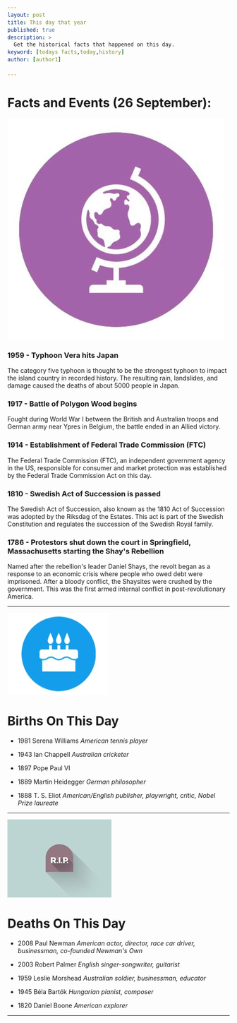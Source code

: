 ```yaml
---
layout: post
title: This day that year
published: true
description: >
  Get the historical facts that happened on this day.
keyword: [todays facts,today,history]
author: [author1]

---
```

# Facts and Events (26 September):

![Fact](/assets/img/blog/fact.jpg)

### 1959 - Typhoon Vera hits Japan
The category five typhoon is thought to be the strongest typhoon to impact the island country in recorded history. The resulting rain, landslides, and damage caused the deaths of about 5000 people in Japan.

### 1917 - Battle of Polygon Wood begins
Fought during World War I between the British and Australian troops and German army near Ypres in Belgium, the battle ended in an Allied victory.

### 1914 - Establishment of Federal Trade Commission (FTC)
The Federal Trade Commission (FTC), an independent government agency in the US, responsible for consumer and market protection was established by the Federal Trade Commission Act on this day.

### 1810 - Swedish Act of Succession is passed
The Swedish Act of Succession, also known as the 1810 Act of Succession was adopted by the Riksdag of the Estates. This act is part of the Swedish Constitution and regulates the succession of the Swedish Royal family.

### 1786 - Protestors shut down the court in Springfield, Massachusetts starting the Shay's Rebellion
Named after the rebellion's leader Daniel Shays, the revolt began as a response to an economic crisis where people who owed debt were imprisoned. After a bloody conflict, the Shaysites were crushed by the government. This was the first armed internal conflict in post-revolutionary America.

---
![Bday](/assets/img/blog/bday.jpg)

# Births On This Day
* 1981 Serena Williams
*American tennis player*

* 1943 Ian Chappell
*Australian cricketer*

* 1897 Pope Paul VI

* 1889 Martin Heidegger
*German philosopher*

* 1888 T. S. Eliot
*American/English publisher, playwright, critic, Nobel Prize laureate*

---
![Rip](/assets/img/blog/rip.jpg)

# Deaths On This Day

* 2008 Paul Newman
*American actor, director, race car driver, businessman, co-founded Newman's Own*

* 2003 Robert Palmer
*English singer-songwriter, guitarist*

* 1959 Leslie Morshead
*Australian soldier, businessman, educator*

* 1945 Béla Bartók
*Hungarian pianist, composer*

* 1820 Daniel Boone
*American explorer*
---
